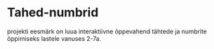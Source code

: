 # Tahed-numbrid
projekti eesmärk on luua interaktiivne õppevahend tähtede ja numbrite õppimiseks lastele vanuses 2-7a.
